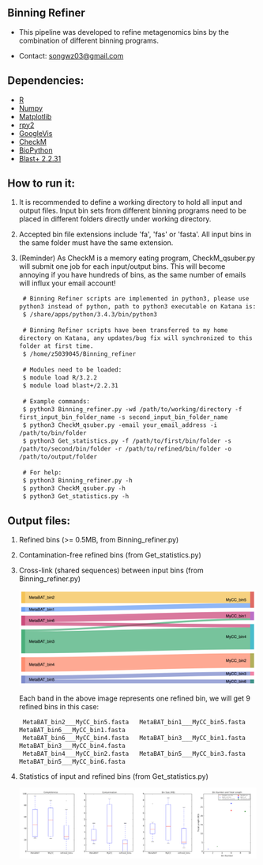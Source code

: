 Binning Refiner
---

+ This pipeline was developed to refine metagenomics bins by the combination of different binning programs.

+ Contact: songwz03@gmail.com

Dependencies:
---

+ [R](https://www.r-project.org)
+ [Numpy](http://www.numpy.org)
+ [Matplotlib](http://matplotlib.org)
+ [rpy2](http://rpy2.bitbucket.org)
+ [GoogleVis](https://github.com/mages/googleVis#googlevis)
+ [CheckM](http://ecogenomics.github.io/CheckM/)
+ [BioPython](https://github.com/biopython/biopython.github.io/)
+ [Blast+ 2.2.31](http://www.ncbi.nlm.nih.gov/news/06-16-2015-blast-plus-update/)


How to run it:
---

1. It is recommended to define a working directory to hold all input and output files. Input bin sets from different
binning programs need to be placed in different folders directly under working directory.

1. Accepted bin file extensions include 'fa', 'fas' or 'fasta'. All input bins in the same folder must have the same extension.

1. (Reminder) As CheckM is a memory eating program, CheckM_qsuber.py will submit one job for each input/output bins. This will become annoying
if you have hundreds of bins, as the same number of emails will influx your email account!

        # Binning Refiner scripts are implemented in python3, please use python3 instead of python, path to python3 executable on Katana is:
        $ /share/apps/python/3.4.3/bin/python3

        # Binning Refiner scripts have been transferred to my home directory on Katana, any updates/bug fix will synchronized to this folder at first time.
        $ /home/z5039045/Binning_refiner

        # Modules need to be loaded:
        $ module load R/3.2.2
        $ module load blast+/2.2.31

        # Example commands:
        $ python3 Binning_refiner.py -wd /path/to/working/directory -f first_input_bin_folder_name -s second_input_bin_folder_name
        $ python3 CheckM_qsuber.py -email your_email_address -i /path/to/bin/folder
        $ python3 Get_statistics.py -f /path/to/first/bin/folder -s /path/to/second/bin/folder -r /path/to/refined/bin/folder -o /path/to/output/folder

        # For help:
        $ python3 Binning_refiner.py -h
        $ python3 CheckM_qsuber.py -h
        $ python3 Get_statistics.py -h


Output files:
---

1. Refined bins (>= 0.5MB, from Binning_refiner.py)

1. Contamination-free refined bins (from Get_statistics.py)

1. Cross-link (shared sequences) between input bins (from Binning_refiner.py)

    ![Sankey_plot](doc/images/sankey_plot.jpg)

    Each band in the above image represents one refined bin, we will get 9 refined bins in this case:

        MetaBAT_bin2___MyCC_bin5.fasta   MetaBAT_bin1___MyCC_bin5.fasta   MetaBAT_bin6___MyCC_bin1.fasta
        MetaBAT_bin6___MyCC_bin4.fasta   MetaBAT_bin3___MyCC_bin1.fasta   MetaBAT_bin3___MyCC_bin4.fasta
        MetaBAT_bin4___MyCC_bin2.fasta   MetaBAT_bin5___MyCC_bin3.fasta   MetaBAT_bin5___MyCC_bin6.fasta

1. Statistics of input and refined bins (from Get_statistics.py)

    ![Statistics](doc/images/statistics.png)

